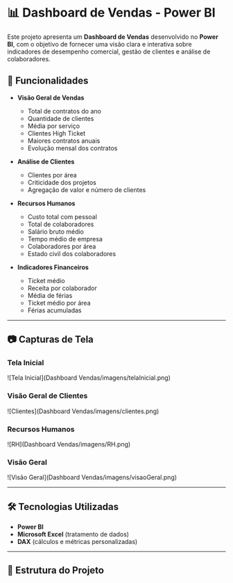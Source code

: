 # 📊 Dashboard de Vendas - Power BI

Este projeto apresenta um **Dashboard de Vendas** desenvolvido no **Power BI**, com o objetivo de fornecer uma visão clara e interativa sobre indicadores de desempenho comercial, gestão de clientes e análise de colaboradores.

## 📌 Funcionalidades

- **Visão Geral de Vendas**
  - Total de contratos do ano
  - Quantidade de clientes
  - Média por serviço
  - Clientes High Ticket
  - Maiores contratos anuais
  - Evolução mensal dos contratos

- **Análise de Clientes**
  - Clientes por área
  - Criticidade dos projetos
  - Agregação de valor e número de clientes

- **Recursos Humanos**
  - Custo total com pessoal
  - Total de colaboradores
  - Salário bruto médio
  - Tempo médio de empresa
  - Colaboradores por área
  - Estado civil dos colaboradores

- **Indicadores Financeiros**
  - Ticket médio
  - Receita por colaborador
  - Média de férias
  - Ticket médio por área
  - Férias acumuladas

---

## 📷 Capturas de Tela

### Tela Inicial
![Tela Inicial](Dashboard Vendas/imagens/telaInicial.png)

### Visão Geral de Clientes
![Clientes](Dashboard Vendas/imagens/clientes.png)

### Recursos Humanos
![RH](Dashboard Vendas/imagens/RH.png)

### Visão Geral
![Visão Geral](Dashboard Vendas/imagens/visaoGeral.png)

---

## 🛠️ Tecnologias Utilizadas

- **Power BI**
- **Microsoft Excel** (tratamento de dados)
- **DAX** (cálculos e métricas personalizadas)

---

## 📂 Estrutura do Projeto

